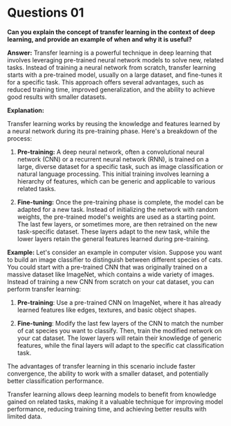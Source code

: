 # Questions 01

**Can you explain the concept of transfer learning in the context of deep learning, and provide an example of when and why it is useful?**

**Answer:**
Transfer learning is a powerful technique in deep learning that involves leveraging pre-trained neural network models to solve new, related tasks. Instead of training a neural network from scratch, transfer learning starts with a pre-trained model, usually on a large dataset, and fine-tunes it for a specific task. This approach offers several advantages, such as reduced training time, improved generalization, and the ability to achieve good results with smaller datasets.

**Explanation:**

Transfer learning works by reusing the knowledge and features learned by a neural network during its pre-training phase. Here's a breakdown of the process:

  1. **Pre-training:** A deep neural network, often a convolutional neural network (CNN) or a recurrent neural network (RNN), is trained on a large, diverse dataset for a specific task, such as image classification or natural language processing. This initial training involves learning a hierarchy of features, which can be generic and applicable to various related tasks.
  
  2. **Fine-tuning:** Once the pre-training phase is complete, the model can be adapted for a new task. Instead of initializing the network with random weights, the pre-trained model's weights are used as a starting point. The last few layers, or sometimes more, are then retrained on the new task-specific dataset. These layers adapt to the new task, while the lower layers retain the general features learned during pre-training.

**Example:**
Let's consider an example in computer vision. Suppose you want to build an image classifier to distinguish between different species of cats. You could start with a pre-trained CNN that was originally trained on a massive dataset like ImageNet, which contains a wide variety of images. Instead of training a new CNN from scratch on your cat dataset, you can perform transfer learning:

  1. **Pre-training**: Use a pre-trained CNN on ImageNet, where it has already learned features like edges, textures, and basic object shapes.
  
  2. **Fine-tuning**: Modify the last few layers of the CNN to match the number of cat species you want to classify. Then, train the modified network on your cat dataset. The lower layers will retain their knowledge of generic features, while the final layers will adapt to the specific cat classification task.

The advantages of transfer learning in this scenario include faster convergence, the ability to work with a smaller dataset, and potentially better classification performance.

Transfer learning allows deep learning models to benefit from knowledge gained on related tasks, making it a valuable technique for improving model performance, reducing training time, and achieving better results with limited data.
